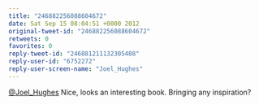 ```yaml
---
title: "246882256088604672"
date: Sat Sep 15 08:04:51 +0000 2012
original-tweet-id: "246882256088604672"
retweets: 0
favorites: 0
reply-tweet-id: "246881211132305408"
reply-user-id: "6752272"
reply-user-screen-name: "Joel_Hughes"
---
```

<a href="https://twitter.com/Joel_Hughes">@Joel_Hughes</a> Nice, looks an interesting book. Bringing any inspiration?
